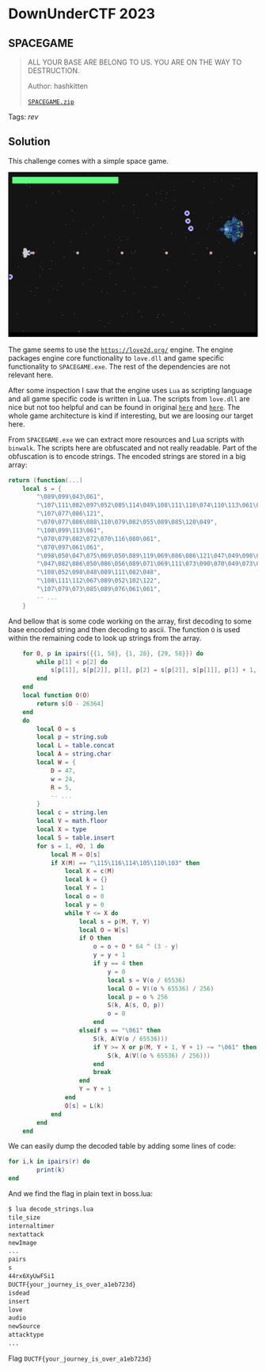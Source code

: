 # DownUnderCTF 2023

## SPACEGAME

> ALL YOUR BASE ARE BELONG TO US. YOU ARE ON THE WAY TO DESTRUCTION.
>
>  Author: hashkitten
>
> [`SPACEGAME.zip`](SPACEGAME.zip)

Tags: _rev_

## Solution
This challenge comes with a simple space game.

![](game.png)

The game seems to use the [`https://love2d.org/`](LÖVE) engine. The engine packages engine core functionality to `love.dll` and game specific functionality to `SPACEGAME.exe`. The rest of the dependencies are not relevant here. 

After some inspection I saw that the engine uses `Lua` as scripting language and all game specific code is written in Lua. The scripts from `love.dll` are nice but not too helpful and can be found in original [`here`](https://github.com/love2d/love/tree/main/src/scripts) and [`here`](https://github.com/love2d/love/tree/main/src/modules/love). The whole game architecture is kind if interesting, but we are loosing our target here.

From `SPACEGAME.exe` we can extract more resources and Lua scripts with `binwalk`. The scripts here are obfuscated and not really readable. Part of the obfuscation is to encode strings. The encoded strings are stored in a big array:

```lua
return (function(...)
    local s = {
        "\089\099\043\061",
        "\107\111\082\097\052\085\114\049\108\111\110\074\110\113\061\061",
        "\107\077\086\121",
        "\070\077\086\088\110\079\082\055\089\085\120\049",
        "\108\099\113\061",
        "\070\079\082\072\070\116\080\061",
        "\070\097\061\061",
        "\098\050\047\075\069\050\089\119\069\086\086\121\047\049\098\072\080\076\061\061",
        "\047\082\086\050\086\056\089\071\069\111\073\090\070\049\073\057\107\121\086\075\107\077\086\112\052\085\049\067\052\085\073\085\089\052\102\118\119\109\082\049\119\088\070\075\080\085\047\073",
        "\108\052\098\048\089\111\082\048",
        "\108\111\112\067\089\052\102\122",
        "\107\079\073\085\089\076\061\061",
        -- ...
    }
```

And bellow that is some code working on the array, first decoding to some base encoded string and then decoding to ascii. The function `O` is used within the remaining code to look up strings from the array.

```lua
    for O, p in ipairs({{1, 58}, {1, 28}, {29, 58}}) do
        while p[1] < p[2] do
            s[p[1]], s[p[2]], p[1], p[2] = s[p[2]], s[p[1]], p[1] + 1, p[2] - 1
        end
    end
    local function O(O)
        return s[O - 26364]
    end
    do
        local O = s
        local p = string.sub
        local L = table.concat
        local A = string.char
        local W = {
            D = 47,
            w = 24,
            R = 5,
            -- ...
        }
        local c = string.len
        local V = math.floor
        local X = type
        local S = table.insert
        for s = 1, #O, 1 do
            local M = O[s]
            if X(M) == "\115\116\114\105\110\103" then
                local X = c(M)
                local k = {}
                local Y = 1
                local o = 0
                local y = 0
                while Y <= X do
                    local s = p(M, Y, Y)
                    local O = W[s]
                    if O then
                        o = o + O * 64 ^ (3 - y)
                        y = y + 1
                        if y == 4 then
                            y = 0
                            local s = V(o / 65536)
                            local O = V((o % 65536) / 256)
                            local p = o % 256
                            S(k, A(s, O, p))
                            o = 0
                        end
                    elseif s == "\061" then
                        S(k, A(V(o / 65536)))
                        if Y >= X or p(M, Y + 1, Y + 1) ~= "\061" then
                            S(k, A(V((o % 65536) / 256)))
                        end
                        break
                    end
                    Y = Y + 1
                end
                O[s] = L(k)
            end
        end
    end
```

We can easily dump the decoded table by adding some lines of code:

```lua
for i,k in ipairs(r) do
        print(k)
end
```

And we find the flag in plain text in boss.lua:

```bash
$ lua decode_strings.lua
tile_size
internaltimer
nextattack
newImage
...
pairs
s
44rx6XyUwFSi1
DUCTF{your_journey_is_over_a1eb723d}
isdead
insert
love
audio
newSource
attacktype
...
```

Flag `DUCTF{your_journey_is_over_a1eb723d}`
